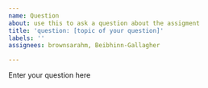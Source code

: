 ```yaml
---
name: Question
about: use this to ask a question about the assigment
title: 'question: [topic of your question]'
labels: ''
assignees: brownsarahm, Beibhinn-Gallagher

---
```


Enter your question here
